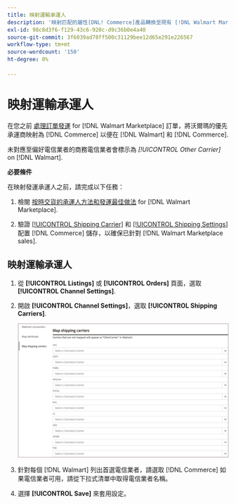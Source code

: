 ```yaml
---
title: 映射運輸承運人
description: '映射匹配的屬性[DNL! Commerce]產品轉換至現有 [!DNL Walmart Marketplace] 清單和同步資料 [!DNL Channel Manager] 和 [!DNL Walmart].'
exl-id: 98c8d3f6-f129-43c6-920c-d9c36b0e4a40
source-git-commit: 3f6039ad78ff500c31129bee12d65e291e226567
workflow-type: tm+mt
source-wordcount: '150'
ht-degree: 0%

---
```



# 映射運輸承運人

在您之前 [處理訂單發運](process-orders.md#ship-an-order) for [!DNL Walmart Marketplace] 訂單，將沃爾瑪的優先承運商映射為 [!DNL Commerce] 以便在 [!DNL Walmart] 和 [!DNL Commerce].

未對應至偏好電信業者的商務電信業者會標示為 *[!UICONTROL Other Carrier]* on [!DNL Walmart].

**必要條件**

在映射發運承運人之前，請完成以下任務：

1. 檢閱 [按時交貨的承運人方法和發運最佳做法](https://sellerhelp.walmart.com/s/guide?article=000009473) for [!DNL Walmart Marketplace].

1. 驗證 [[!UICONTROL Shipping Carrier]](https://docs.magento.com/user-guide/shipping/carriers.html) 和 [[!UICONTROL Shipping Settings]](https://docs.magento.com/user-guide/configuration/sales/shipping-settings.html) 配置 [!DNL Commerce] 儲存，以確保已針對 [!DNL Walmart Marketplace sales].

## 映射運輸承運人

1. 從 **[!UICONTROL Listings]** 或 **[!UICONTROL Orders]** 頁面，選取 **[!UICONTROL Channel Settings]**.

1. 開啟 **[!UICONTROL Channel Settings]**，選取 **[!UICONTROL Shipping Carriers]**.

   ![映射運輸承運人](assets/map-shipping-carriers.png)

1. 針對每個 [!DNL Walmart] 列出首選電信業者，請選取 [!DNL Commerce] 如果電信業者可用，請從下拉式清單中取得電信業者名稱。

1. 選擇 **[!UICONTROL Save]** 來套用設定。

